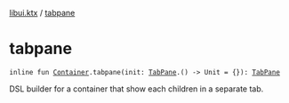[libui.ktx](README.md) / [tabpane](tabpane.md)

# tabpane

`inline fun `[`Container`](-container/README.md)`.tabpane(init: `[`TabPane`](-tab-pane/README.md)`.() -> Unit = {}): `[`TabPane`](-tab-pane/README.md)

DSL builder for a container that show each children in a separate tab.
